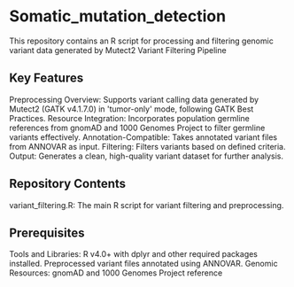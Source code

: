 # Somatic_mutation_detection
This repository contains an R script for processing and filtering genomic variant data generated by Mutect2
Variant Filtering Pipeline

## Key Features
Preprocessing Overview: Supports variant calling data generated by Mutect2 (GATK v4.1.7.0) in 'tumor-only' mode, following GATK Best Practices.
Resource Integration: Incorporates population germline references from gnomAD and 1000 Genomes Project to filter germline variants effectively.
Annotation-Compatible: Takes annotated variant files from ANNOVAR as input.
Filtering: Filters variants based on defined criteria.
Output: Generates a clean, high-quality variant dataset for further analysis.

## Repository Contents
variant_filtering.R: The main R script for variant filtering and preprocessing.

## Prerequisites
Tools and Libraries:
R v4.0+ with dplyr and other required packages installed.
Preprocessed variant files annotated using ANNOVAR.
Genomic Resources:
gnomAD and 1000 Genomes Project reference
